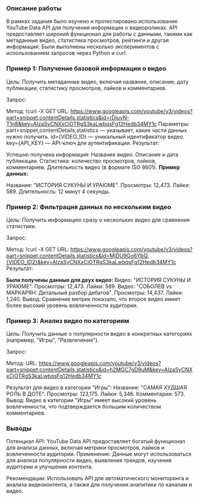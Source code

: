### Описание работы
В рамках задания было изучено и протестировано использование YouTube Data API для получения информации о видеороликах. API предоставляет широкий функционал для работы с данными, такими как метаданные видео, статистика просмотров, рейтинги и другая информация. Были выполнены несколько экспериментов с использованием запросов через Python и curl.

### **Пример 1: Получение базовой информации о видео**
Цель: Получить метаданные видео, включая название, описание, дату публикации, статистику просмотров, лайков и комментариев.

Запрос:

Метод: !curl -X GET 
URL: https://www.googleapis.com/youtube/v3/videos?part=snippet,contentDetails,statistics&id=rDjuyN-T1n8&key=AIzaSyCNXxCjOTRgS3kaLwbqsFg12Hedb34MY1c
Параметры:
part=snippet,contentDetails,statistics — указывает, какие части данных нужно получить.
id={VIDEO_ID} — уникальный идентификатор видео.
key={API_KEY} — API-ключ для аутентификации.
Результат:

Успешно получена информация:
Название видео.
Описание и дата публикации.
Статистика: количество просмотров, лайков, комментариев.
Длительность видео (в формате ISO 8601).
**Пример данных:**

Название: "ИСТОРИЯ СУКУНЫ И УРАЮМЕ".
Просмотры: 12,473.
Лайки: 589.
Длительность: 12 минут 4 секунды.

### **Пример 2: Фильтрация данных по нескольким видео**
Цель: Получить информацию сразу о нескольких видео для сравнения статистики.

Запрос:

Метод: !curl -X GET 
URL: https://www.googleapis.com/youtube/v3/videos?part=snippet,contentDetails,statistics&id=MjDU9Go6YbQ,{VIDEO_ID2}&key=AIzaSyCNXxCjOTRgS3kaLwbqsFg12Hedb34MY1c
Результат:

**Были получены данные для двух видео:**
Видео: "ИСТОРИЯ СУКУНЫ И УРАЮМЕ".
Просмотры: 12,473.
Лайки: 589.
Видео: "СОБОЛЕВ vs МАРКАРЯН: Детальный разбор дебатов".
Просмотры: 14,437.
Лайки: 1,240.
Вывод: Сравнение метрик показало, что второе видео имеет более высокий уровень вовлеченности аудитории.

### **Пример 3: Анализ видео по категориям**
Цель: Получить данные о популярности видео в конкретных категориях (например, "Игры", "Развлечения").

Запрос:

Метод:
URL: https://www.googleapis.com/youtube/v3/videos?part=snippet,contentDetails,statistics&id=h2MGC7gD9uM&key=AIzaSyCNXxCjOTRgS3kaLwbqsFg12Hedb34MY1c

Результат для видео в категории "Игры":
Название: "САМАЯ ХУДШАЯ РОЛЬ В ДОТЕ".
Просмотры: 123,175.
Лайки: 5,346.
Комментарии: 573.
Вывод: Видео в категории "Игры" имеет высокий уровень вовлеченности, что подтверждается большим количеством комментариев.

### **Выводы**
Потенциал API: YouTube Data API предоставляет богатый функционал для анализа данных, включая метрики просмотров, лайков и вовлеченности аудитории.
Применение: Данные могут использоваться для анализа популярности видео, выявления трендов, изучения аудитории и улучшения контента.

Рекомендации: Использовать API для автоматического мониторинга и анализа видеоконтента, а также для получения аналитики по каналам и видео.
